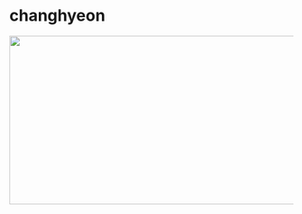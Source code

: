 # changhyeon
<div align="center">
  <img style="width: 100vw; height: 300px;" src="https://github.com/changhyoun/changhyeon/assets/141309121/e58edde9-db2c-47d1-a0a1-892e02d30684" />
</div>
